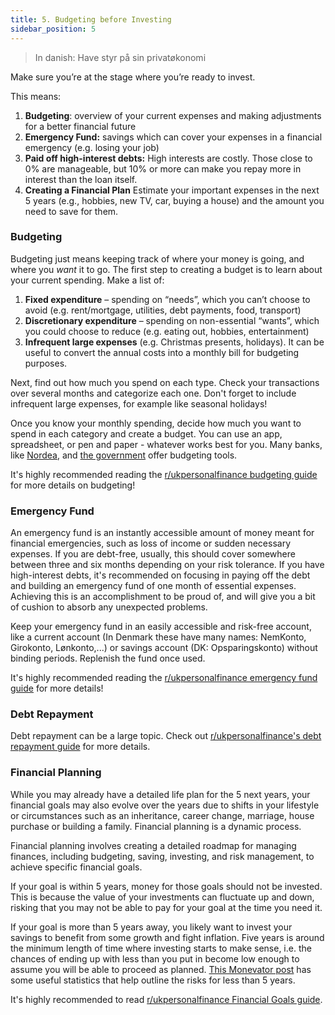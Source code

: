 ```yaml
---
title: 5. Budgeting before Investing
sidebar_position: 5
---
```


> In danish: Have styr på sin privatøkonomi

Make sure you’re at the stage where you’re ready to invest. 

This means:
1. **Budgeting**: overview of your current expenses and making adjustments for a better financial future
2. **Emergency Fund:** savings which can cover your expenses in a financial emergency (e.g. losing your job)
3. **Paid off high-interest debts:** High interests are costly. Those close to 0% are manageable, but 10% or more can make you repay more in interest than the loan itself.
4. **Creating a Financial Plan** Estimate your important expenses in the next 5 years (e.g., hobbies, new TV, car, buying a house) and the amount you need to save for them.

### Budgeting
Budgeting just means keeping track of where your money is going, and where you _want_ it to go.
The first step to creating a budget is to learn about your current spending. Make a list of:
1. **Fixed expenditure** – spending on “needs”, which you can’t choose to avoid (e.g. rent/mortgage, utilities, debt payments, food, transport)
2. **Discretionary expenditure** – spending on non-essential “wants”, which you could choose to reduce (e.g. eating out, hobbies, entertainment)
3. **Infrequent large expenses** (e.g. Christmas presents, holidays). It can be useful to convert the annual costs into a monthly bill for budgeting purposes.

Next, find out how much you spend on each type. Check your transactions over several months and categorize each one. Don't forget to include infrequent large expenses, for example like seasonal holidays!

Once you know your monthly spending, decide how much you want to spend in each category and create a budget. You can use an app, spreadsheet, or pen and paper - whatever works best for you. Many banks, like [Nordea](https://www.nordea.dk/privat/dit-liv/opsparing-investering/budget.html), and [the government](https://www.raadtilpenge.dk/penge-beregner/budgetskema/Budgetskabelon) offer budgeting tools.

It's highly recommended reading the [r/ukpersonalfinance budgeting guide](https://ukpersonal.finance/budgeting/) for more details on budgeting!


### Emergency Fund
An emergency fund is an instantly accessible amount of money meant for financial emergencies, such as loss of income or sudden necessary expenses. If you are debt-free, usually, this should cover somewhere between three and six months depending on your risk tolerance.
If you have high-interest debts, it's recommended on focusing in paying off the debt and building an emergency fund of one month of essential expenses. Achieving this is an accomplishment to be proud of, and will give you a bit of cushion to absorb any unexpected problems.

Keep your emergency fund in an easily accessible and risk-free account, like a current account (In Denmark these have many names: NemKonto, Girokonto, Lønkonto,...) or savings account (DK: Opsparingskonto) without binding periods. Replenish the fund once used.

It's highly recommended reading the [r/ukpersonalfinance emergency fund guide](https://ukpersonal.finance/emergency-fund/) for more details!

### Debt Repayment
Debt repayment can be a large topic. Check out [r/ukpersonalfinance's debt repayment guide](https://ukpersonal.finance/debt/) for more details.


### Financial Planning
While you may already have a detailed life plan for the 5 next years, your financial goals may also evolve over the years due to shifts in your lifestyle or circumstances such as an inheritance, career change, marriage, house purchase or building a family. Financial planning is a dynamic process.

Financial planning involves creating a detailed roadmap for managing finances, including budgeting, saving, investing, and risk management, to achieve specific financial goals.

If your goal is within 5 years, money for those goals should not be invested. This is because the value of your investments can fluctuate up and down, risking that you may not be able to pay for your goal at the time you need it.

If your goal is more than 5 years away, you likely want to invest your savings to benefit from some growth and fight inflation. Five years is around the minimum length of time where investing starts to make sense, i.e. the chances of ending up with less than you put in become low enough to assume you will be able to proceed as planned. [This Monevator post](https://monevator.com/volatility-inflation-and-asset-class-returns/) has some useful statistics that help outline the risks for less than 5 years.

It's highly recommended to read [r/ukpersonalfinance Financial Goals guide](https://ukpersonal.finance/goals/ ).